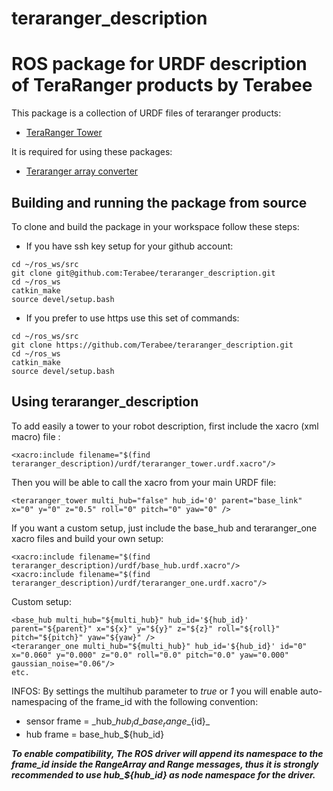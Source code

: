 # teraranger_description
# ROS package for URDF description of TeraRanger products by Terabee

This package is a collection of URDF files of teraranger products:
* [TeraRanger Tower](http://www.teraranger.com/teraranger-tower/)

It is required for using these packages:
* [Teraranger array converter](https://github.com/Terabee/teraranger_array_converter)

## Building and running the package from source

To clone and build the package in your workspace follow these steps:

* If you have ssh key setup for your github account:

```
cd ~/ros_ws/src
git clone git@github.com:Terabee/teraranger_description.git
cd ~/ros_ws
catkin_make
source devel/setup.bash
```

* If you prefer to use https use this set of commands:

```
cd ~/ros_ws/src
git clone https://github.com/Terabee/teraranger_description.git
cd ~/ros_ws
catkin_make
source devel/setup.bash
```

## Using teraranger_description

To add easily a tower to your robot description, first include the xacro (xml macro) file :
```
<xacro:include filename="$(find teraranger_description)/urdf/teraranger_tower.urdf.xacro"/>
```
Then you will be able to call the xacro from your main URDF file:
```
<teraranger_tower multi_hub="false" hub_id='0' parent="base_link" x="0" y="0" z="0.5" roll="0" pitch="0" yaw="0" />
```
 
If you want a custom setup, just include the base_hub and teraranger_one xacro files and build your own setup:
```
<xacro:include filename="$(find teraranger_description)/urdf/base_hub.urdf.xacro"/>
<xacro:include filename="$(find teraranger_description)/urdf/teraranger_one.urdf.xacro"/>
```
Custom setup:

```
<base_hub multi_hub="${multi_hub}" hub_id='${hub_id}' parent="${parent}" x="${x}" y="${y}" z="${z}" roll="${roll}" pitch="${pitch}" yaw="${yaw}" />
<teraranger_one multi_hub="${multi_hub}" hub_id='${hub_id}' id="0" x="0.060" y="0.000" z="0.0" roll="0.0" pitch="0.0" yaw="0.000" gaussian_noise="0.06"/>
etc.
```
INFOS: By settings the multihub parameter to _true_ or _1_ you will enable auto-namespacing of the frame_id with the following convention:
* sensor frame = \_hub\_${hub_id}\_base_range\_${id}\_
* hub frame = base\_hub\_${hub_id}

___To enable compatibility, The ROS driver will append its namespace to the frame_id inside the RangeArray and Range messages, thus it is strongly recommended to use hub\_${hub_id} as node namespace for the driver.___


